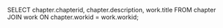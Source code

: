 SELECT chapter.chapterid, chapter.description, work.title FROM chapter JOIN work ON chapter.workid = work.workid;
